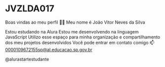 # JVZLDA017
Boas vindas ao meu perfil 💙💙
Meu nome é João Vitor Neves da Silva

Estou estudando na Alura
Estou me desenvolvendo na linguagem JavaScript
Utilizo esse espaço para minha organização e compartilhamento dos meu projetos desenvolvidos
Você pode entrar em contato comigo 📫
0000109672155sp@al.educacao.sp.gov.br

@alurastartestudante

